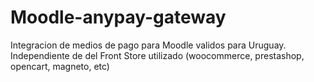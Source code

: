 # Moodle-anypay-gateway
Integracion de medios de pago para Moodle validos para Uruguay.  Independiente de del Front Store utilizado (woocommerce, prestashop, opencart, magneto, etc)   
